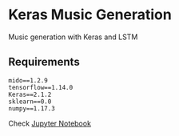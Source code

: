 # Keras Music Generation
Music generation with Keras and LSTM

## Requirements
```
mido==1.2.9
tensorflow==1.14.0
Keras==2.1.2
sklearn==0.0
numpy==1.17.3
```
Check [Jupyter Notebook](/Music%20gerenation%20with%20Keras%20and%20TF.ipynb)
